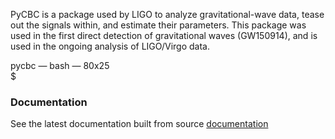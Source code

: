PyCBC is a package used by LIGO to analyze gravitational-wave data, tease out the signals within, and estimate their parameters. This package was used in the first direct detection of gravitational waves (GW150914), and is used in the ongoing analysis of LIGO/Virgo data.

<script src="https://raw.githubusercontent.com/mattboldt/typed.js/v1.1.7/js/typed.js" charset="utf-8"></script>
<script type="text/javascript">
	document.addEventListener("DOMContentLoaded", function(){
		Typed.new(".element", {
			strings: ["docker pull pycbc/pycbc-el7^1000<br>$ docker run -it pycbc/pycbc-el7 /bin/bash -l^1000<br>(pycbc-software)[pycbc@37184573e664 ~]$ python^500<br>Python 2.7.5 (default, Nov  6 2016, 00:28:07)<br>[GCC 4.8.5 20150623 (Red Hat 4.8.5-11)] on linux2<br>Type "help", "copyright", "credits" or "license" for more information.<br>>>> ^1000import pycbc.version<br>>>> ^1000print pycbc.version.git_hash<br>5682af7e90d1bb5069bfec19c6f2237f67b20edc"],
			typeSpeed: 0
		});
	});
</script>

<div class="text-editor-wrap">
		<div class="title-bar"><span class="title">pycbc &mdash; bash &mdash; 80x<span class="terminal-height">25</span></span></div>
		<div class="text-body">
			$ <span class="element"></span>
		</div>
</div>


### Documentation

See the latest documentation built from source
[documentation](pycbc/latest/html/)



